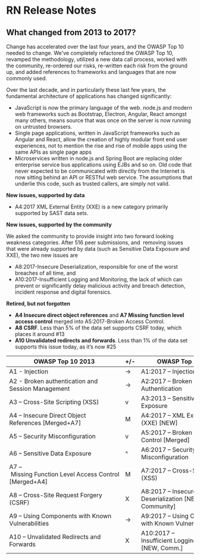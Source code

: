 # RN Release Notes
## What changed from 2013 to 2017?

Change has accelerated over the last four years, and the OWASP Top 10 needed to change. We've completely refactored the OWASP Top 10, revamped the methodology, utilized a new data call process, worked with the community, re-ordered our risks, re-written each risk from the ground up, and added references to frameworks and languages that are now commonly used. 

Over the last decade, and in particularly these last few years, the fundamental architecture of applications has changed significantly:

* JavaScript is now the primary language of the web. node.js and modern web frameworks such as Bootstrap, Electron, Angular, React amongst many others, means source that was once on the server is now running on untrusted browsers. 
* Single page applications, written in JavaScript frameworks such as Angular and React, allow the creation of highly modular front end user experiences, not to mention the rise and rise of mobile apps using the same APIs as single page apps
* Microservices written in node.js and Spring Boot are replacing older enterprise service bus applications using EJBs and so on. Old code that never expected to be communicated with directly from the Internet is now sitting behind an API or RESTful web service. The assumptions that underlie this code, such as trusted callers, are simply not valid. 

**New issues, supported by data**

* A4:2017 XML External Entity (XXE) is a new category primarily supported by SAST data sets. 

**New issues, supported by the community**

We asked the community to provide insight into two forward looking weakness categories. After 516 peer submissions, and  removing issues that were already supported by data (such as Sensitive Data Exposure and XXE), the two new issues are 

* A8:2017-Insecure Deserialization, responsible for one of the worst breaches of all time, and
* A10:2017-Insufficient Logging and Monitoring, the lack of which can prevent or significantly delay malicious activity and breach detection, incident response and digital forensics.

**Retired, but not forgotten**

* **A4 Insecure direct object references** and **A7 Missing function level access control** merged into A5:2017-Broken Access Control.
* **A8 CSRF**. Less than 5% of the data set supports CSRF today, which places it around #13 
* **A10 Unvalidated redirects and forwards**. Less than 1% of the data set supports this issue today, as it’s now #25

| OWASP Top 10 2013 | +/- |OWASP Top 10 2017 |
| -- | -- | -- |
| A1 - Injection | -> | A1:2017 – Injection |
| A2 - Broken authentication and Session Management | -> | A2:2017 – Broken Authentication |
| A3 – Cross-Site Scripting (XSS) | v | A3:2013 – Sensitive Data Exposure |
| A4 – Insecure Direct Object References [Merged+A7] | M | A4:2017 – XML External Entity (XXE) [NEW] |
| A5 – Security Misconfiguration | v | A5:2017 – Broken Access Control [Merged] |
| A6 – Sensitive Data Exposure | ^ | A6:2017 – Security Misconfiguration |
| A7 – Missing Function Level Access Control [Merged+A4] | M | A7:2017 – Cross-Site Scripting (XSS) |
| A8 – Cross-Site Request Forgery (CSRF) | X | A8:2017 – Insecure Deserialization [NEW, Community] |
| A9 – Using Components with Known Vulnerabilities | -> | A9:2017 – Using Components with Known Vulnerabilities |
| A10 – Unvalidated Redirects and Forwards | X | A10:2017 – Insufficient Logging & Monitoring [NEW, Comm.] |
